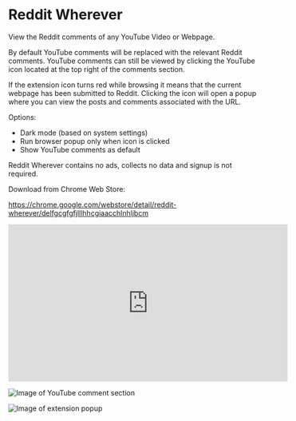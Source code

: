 # Reddit Wherever

View the Reddit comments of any YouTube Video or Webpage.

By default YouTube comments will be replaced with the relevant Reddit comments. YouTube comments can still be viewed by clicking the YouTube icon located at the top right of the comments section.

If the extension icon turns red while browsing it means that the current webpage has been submitted to Reddit. Clicking the icon will open a popup where you can view the posts and comments associated with the URL. 

Options:
- Dark mode (based on system settings)
- Run browser popup only when icon is clicked
- Show YouTube comments as default

Reddit Wherever contains no ads, collects no data and signup is not required.

Download from Chrome Web Store:

https://chrome.google.com/webstore/detail/reddit-wherever/delfgcgfgfjlllhhcgiaacchlnhljbcm

<iframe width="560" height="315" src="https://www.youtube.com/embed/Mt0nPiAJ5Cg" title="YouTube video player" frameborder="0" allow="accelerometer; autoplay; clipboard-write; encrypted-media; gyroscope; picture-in-picture" allowfullscreen></iframe>

![Image of YouTube comment section](https://raw.githubusercontent.com/z0ccc/Reddit-Wherever/master/promo_images/screenshot-1.png)

![Image of extension popup](https://raw.githubusercontent.com/z0ccc/Reddit-Wherever/master/promo_images/screenshot-2.png)
